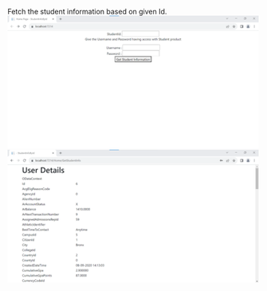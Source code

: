 Fetch the student information based on given Id.
![Alt text](public/images/studentcredpage.png)
![Alt text](public/images/StudentInfo.png)
